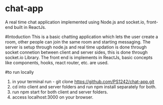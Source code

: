 # chat-app
A real time chat application implemented using Node.js and socket.io, front-end built in ReactJs.

#Intoduction
This is a basic chatting application which lets the user create a room, other people can join the same room and starting messaging. 
The server is setup through node.js and real time updation is done through socket connetion between client and server sides, this is done through socket.io Library.
The front end is implements in ReactJs, basic concepts like components, hooks, react router, etc. are used.

#to run locally
1. in your terminal run - git clone https://github.com/PS1242/chat-app.git
2. cd into client and server folders and run npm install separately for both.
3. run npm start for both client and server folders.
4. access localhost:3000 on your browser.
